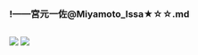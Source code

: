 ### !——宮元一佐@Miyamoto_Issa★☆☆.md
![]()

![](https://pbs.twimg.com/media/EBYcW3kUwAsif0_?format=jpg&name=large)
![](https://pbs.twimg.com/media/ECgc-9vUYAAl0yT?format=jpg&name=large)
